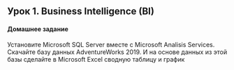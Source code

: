 ## Урок 1. Business Intelligence (BI)

#### Домашнее задание
Установите Microsoft SQL Server вместе с Microsoft Analisis Services. Скачайте базу данных AdventureWorks 2019. И на основе данных из этой базы сделайте в Microsoft Excel сводную таблицу и график 
